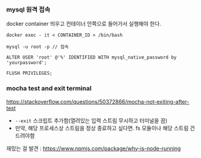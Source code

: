 ### mysql 원격 접속

docker container 띄우고 컨테이너 안쪽으로 들어가서 실행해야 한다.

```shell
docker exec - it < CONTAINER_ID > /bin/bash

mysql -u root -p // 접속

ALTER USER 'root' @'%' IDENTIFIED WITH mysql_native_password by 'yourpassword';

FLUSH PRIVILEGES;

```

### mocha test and exit terminal

https://stackoverflow.com/questions/50372866/mocha-not-exiting-after-test

- `--exit` 스크립트 추가함(열려있는 입력 스트림 무시하고 터미널을 끔)
- 만약, 해당 프로세스상 스트림을 정상 종료하고 싶다면. fs 모듈이나 해당 스트림 건드려야함

재밌는 걸 발견 : https://www.npmjs.com/package/why-is-node-running